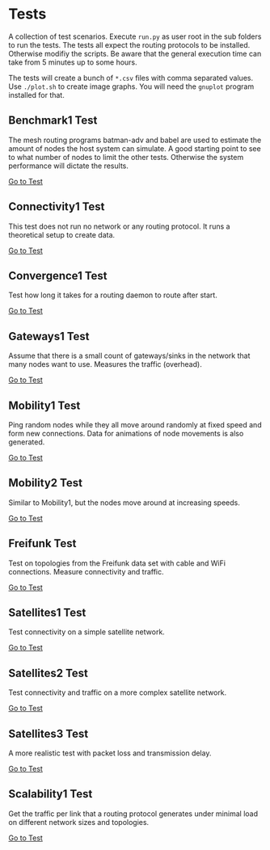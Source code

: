 # Tests

A collection of test scenarios. Execute `run.py` as user root in the sub folders to run the tests. The tests all expect the routing protocols to be installed. Otherwise modifiy the scripts. Be aware that the general execution time can take from 5 minutes up to some hours.

The tests will create a bunch of `*.csv` files with comma separated values. Use `./plot.sh` to create image graphs. You will need the `gnuplot` program installed for that.

## Benchmark1 Test

The mesh routing programs batman-adv and babel are used to estimate the amount of nodes the host system can simulate.
A good starting point to see to what number of nodes to limit the other tests. Otherwise the system performance will dictate the results.

[Go to Test](benchmark1/)

## Connectivity1 Test

This test does not run no network or any routing protocol. It runs a theoretical setup to create data.

[Go to Test](connectivity1/)

## Convergence1 Test

Test how long it takes for a routing daemon to route after start.

[Go to Test](convergence1/)

## Gateways1 Test

Assume that there is a small count of gateways/sinks in the network that many nodes want to use. Measures the traffic (overhead). 

[Go to Test](convergence1/)

## Mobility1 Test

Ping random nodes while they all move around randomly at fixed speed and form new connections. Data for animations of node movements is also generated.

[Go to Test](mobility1/)

## Mobility2 Test

Similar to Mobility1, but the nodes move around at increasing speeds.

[Go to Test](mobility2/)

## Freifunk Test

Test on topologies from the Freifunk data set with cable and WiFi connections. Measure connectivity and traffic.

[Go to Test](freifunk1/)

## Satellites1 Test

Test connectivity on a simple satellite network.

[Go to Test](satellites1/)

## Satellites2 Test

Test connectivity and traffic on a more complex satellite network.

[Go to Test](satellites2/)

## Satellites3 Test

A more realistic test with packet loss and transmission delay.

[Go to Test](satellites3/)

## Scalability1 Test

Get the traffic per link that a routing protocol generates under minimal load on different network sizes and topologies.

[Go to Test](scalability1/)
